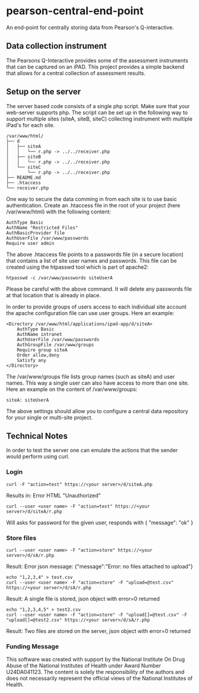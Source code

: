 # pearson-central-end-point
An end-point for centrally storing data from Pearson's Q-interactive.

## Data collection instrument

The Pearsons Q-Interactive provides some of the assessment instruments that can be captured on an iPAD. This project provides a simple backend that allows for a central collection of assessment results.

## Setup on the server

The server based code consists of a single php script. Make sure that your web-server supports php. The script can be set up in the following way to support multiple sites (siteA, siteB, siteC) collecting instrument with multiple iPad's for each site.

```
/var/www/html/
├── d
│   ├── siteA
│   │   └── r.php -> ../../receiver.php
│   ├── siteB
│   │   └── r.php -> ../../receiver.php
│   └── siteC
│       └── r.php -> ../../receiver.php
├── README.md
├── .htaccess
└── receiver.php
```

One way to secure the data comming in from each site is to use basic authentication. Create an .htaccess file in the root of your project (here /var/www/html) with the following content:

```
AuthType Basic
AuthName "Restricted Files"
AuthBasicProvider file
AuthUserFile /var/www/passwords
Require user admin
```

The above .htaccess file points to a passwords file (in a secure location) that contains a list of site user names and passwords. This file can be created using the htpasswd tool which is part of apache2:
```
htpasswd -c /var/www/passwords siteUserA
```
Please be careful with the above command. It will delete any passwords file at that location that is already in place.

In order to provide groups of users access to each individual site account the apache configuration file can use user groups. Here an example:
```
<Directory /var/www/html/applications/ipad-app/d/siteA>
    AuthType Basic
    AuthName intranet
    AuthUserFile /var/www/passwords
    AuthGroupFile /var/www/groups
    Require group siteA
    Order allow,deny
    Satisfy any
</Directory>
```

The /var/www/groups file lists group names (such as siteA) and user names. This way a single user can also have access to more than one site. Here an example on the content of /var/www/groups:
```
siteA: siteUserA
```

The above settings should allow you to configure a central data repository for your single or multi-site project.

## Technical Notes

In order to test the server one can emulate the actions that the sender would perform using curl.

### Login
```
curl -F "action=test" https://<your server>/d/siteA.php
```
Results in: Error HTML "Unauthorized"

```
curl --user <user name> -F "action=test" https://<your server>/d/siteA/r.php
```
Will asks for password for the given user, responds with  { "message": "ok" }

### Store files
```
curl --user <user name> -F "action=store" https://<your server>/d/sA/r.php
```
Result: Error json message: {"message":"Error: no files attached to upload"}

```
echo "1,2,3,4" > test.csv
curl --user <user name> -F "action=store" -F "upload=@test.csv" https://<your server>/d/sA/r.php
```
Result: A single file is stored, json object with error=0 returned

```
echo "1,2,3,4,5" > test2.csv
curl --user <user name> -F "action=store" -F "upload[]=@test.csv" -F "upload[]=@test2.csv" https://<your server>/d/sA/r.php
```
Result: Two files are stored on the server, json object with error=0 returned


### Funding Message

This software was created with support by the National Institute On Drug Abuse of the National Institutes of Health under Award Number U24DA041123. The content is solely the responsibility of the authors and does not necessarily represent the official views of the National Institutes of Health.
